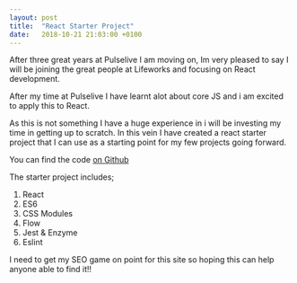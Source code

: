 ```yaml
---
layout: post
title:  "React Starter Project"
date:   2018-10-21 21:03:00 +0100
---
```

After three great years at Pulselive I am moving on, Im very pleased to say I will be joining the great people at Lifeworks and focusing on React development.

After my time at Pulselive I have learnt alot about core JS and i am excited to apply this to React. 

As this is not something I have a huge experience in i will be investing my time in getting up to scratch. In this vein I have created a react starter project that I can use as a starting point for my few projects going forward.

You can find the code [on Github](https://github.com/ammanvedi/react-starter-kit)

The starter project includes;

1. React
2. ES6
3. CSS Modules
4. Flow
5. Jest & Enzyme
6. Eslint

I need to get my SEO game on point for this site so hoping this can help anyone able to find it!!